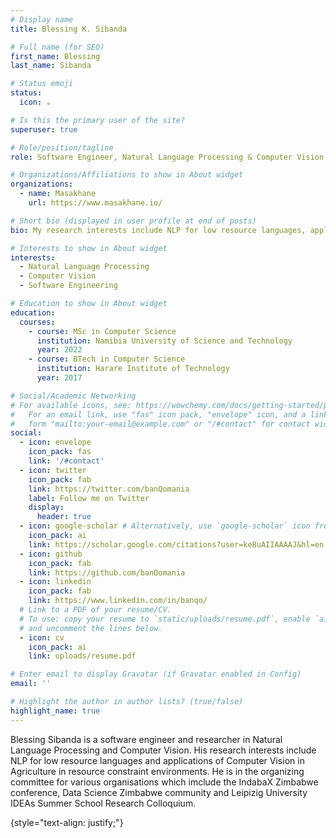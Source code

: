 ```yaml
---
# Display name
title: Blessing K. Sibanda

# Full name (for SEO)
first_name: Blessing
last_name: Sibanda

# Status emoji
status:
  icon: ☕️

# Is this the primary user of the site?
superuser: true

# Role/position/tagline
role: Software Engineer, Natural Language Processing & Computer Vision Researcher

# Organizations/Affiliations to show in About widget
organizations:
  - name: Masakhane
    url: https://www.masakhane.io/

# Short bio (displayed in user profile at end of posts)
bio: My research interests include NLP for low resource languages, applications of Computer Vision in Agriculture in constraint environments.

# Interests to show in About widget
interests:
  - Natural Language Processing
  - Computer Vision
  - Software Engineering

# Education to show in About widget
education:
  courses:
    - course: MSc in Computer Science
      institution: Namibia University of Science and Technology
      year: 2022
    - course: BTech in Computer Science
      institution: Harare Institute of Technology
      year: 2017

# Social/Academic Networking
# For available icons, see: https://wowchemy.com/docs/getting-started/page-builder/#icons
#   For an email link, use "fas" icon pack, "envelope" icon, and a link in the
#   form "mailto:your-email@example.com" or "/#contact" for contact widget.
social:
  - icon: envelope
    icon_pack: fas
    link: '/#contact'
  - icon: twitter
    icon_pack: fab
    link: https://twitter.com/banQomania
    label: Follow me on Twitter
    display:
      header: true
  - icon: google-scholar # Alternatively, use `google-scholar` icon from `ai` icon pack
    icon_pack: ai
    link: https://scholar.google.com/citations?user=ke8uAIIAAAAJ&hl=en
  - icon: github
    icon_pack: fab
    link: https://github.com/banQomania
  - icon: linkedin
    icon_pack: fab
    link: https://www.linkedin.com/in/banqo/
  # Link to a PDF of your resume/CV.
  # To use: copy your resume to `static/uploads/resume.pdf`, enable `ai` icons in `params.yaml`,
  # and uncomment the lines below.
  - icon: cv
    icon_pack: ai
    link: uploads/resume.pdf

# Enter email to display Gravatar (if Gravatar enabled in Config)
email: ''

# Highlight the author in author lists? (true/false)
highlight_name: true
---
```

Blessing Sibanda is a software engineer and researcher in Natural Language Processing and Computer Vision. His research interests include NLP for low resource languages and applications of Computer Vision in Agriculture in resource constraint environments. He is in the organizing committee for various organisations which imclude the IndabaX Zimbabwe conference, Data Science Zimbabwe community and Leipizig University IDEAs Summer School Research Colloquium.
<!-- Alice Wu is a professor of artificial intelligence at the Stanford AI Lab. Her research interests include distributed robotics, mobile computing and programmable matter. She leads the Robotic Neurobiology group, which develops self-reconfiguring robots, systems of self-organizing robots, and mobile sensor networks. -->
{style="text-align: justify;"}
